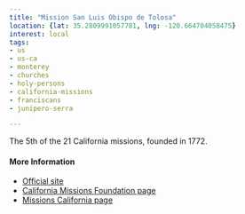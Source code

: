 ```yaml
---
title: "Mission San Luis Obispo de Tolosa"
location: {lat: 35.2809991057781, lng: -120.664704058475}
interest: local
tags:
- us
- us-ca
- monterey
- churches
- holy-persons
- california-missions
- franciscans
- junipero-serra

---
```



The 5th of the 21 California missions, founded in 1772.

#### More Information

* [Official site](https://www.missionsanluisobispo.org/)
* [California Missions Foundation page](https://californiamissionsfoundation.org/mission-san-luis-obispo/)
* [Missions California page](https://www.missionscalifornia.com/missions/san-luis-obispo-de-tolosa/)





